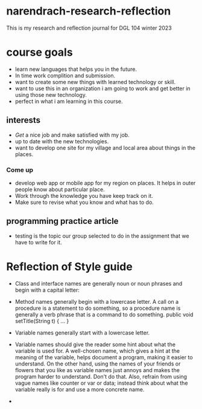 # narendrach-research-reflection
This is my research and reflection journal for DGL 104 winter 2023


# course goals

- learn new languages that helps you in the future.
- In time work complition and submission.
- want to create some new things with learned technology or skill.
- want to use this in an organization i am going to work and get better in using those new technology.
- perfect in what i am learning in this course.


## interests

- *Get* a nice job and make satisfied with my job.
- up to date with the new technologies.
- want to develop one site for my village and local area about things in the places.

### Come up

- develop web app or mobile app for my region on places. It helps in outer people know about particular place.
- Work through the knowledge you have keep track on it.
- Make sure to revise what you know and what has to do.

## programming practice article 

- testing is the topic our group selected to do in the assignment that we have to write for it.

# Reflection of Style guide

- Class and interface names are generally noun or noun phrases and begin with a capital letter:

- Method names generally begin with a lowercase letter. A call on a procedure is a statement to do something, so a procedure name is generally a verb phrase that is a command to do something.
  public void setTitle(String t) { ... }
- Variable names generally start with a lowercase letter.
- Variable names should give the reader some hint about what the variable is used for. A well-chosen name, which gives a hint at the meaning of the variable, helps document a program, making it easier to understand. On the other hand, using the names of your friends or flowers that you like as variable names just annoys and makes the program harder to understand. Don't do that. Also, refrain from using vague names like counter or var or data; instead think about what the variable really is for and use a more concrete name.
- 
